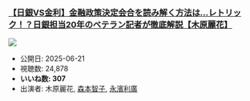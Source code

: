### [【日銀VS金利】金融政策決定会合を読み解く方法は...レトリック！？日銀担当20年のベテラン記者が徹底解説【木原麗花】](https://www.youtube.com/watch?v=8_r8DybONro)
[![](https://img.youtube.com/vi/8_r8DybONro/sddefault.jpg)](https://www.youtube.com/watch?v=8_r8DybONro)
-   公開日: 2025-06-21
-   視聴数: 24,878
-   **いいね数: 307**
-   出演者: 木原麗花, [森本智子](/rehacq_fan/people/森本智子 "wikilink"), [永濱利廣](/rehacq_fan/people/永濱利廣 "wikilink")
